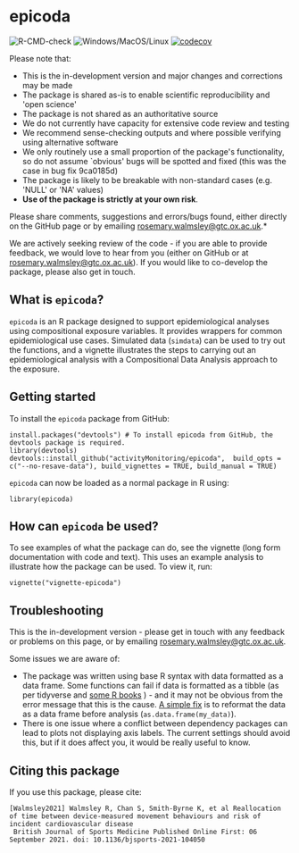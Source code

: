 # epicoda

![R-CMD-check](https://github.com/activityMonitoring/epicoda/workflows/R-CMD-check/badge.svg) ![Windows/MacOS/Linux](https://github.com/activityMonitoring/epicoda/workflows/Windows/MacOS/Linux/badge.svg)
[![codecov](https://codecov.io/gh/activityMonitoring/epicoda/branch/master/graph/badge.svg?token=pUfd7QVqRe)](https://codecov.io/gh/activityMonitoring/epicoda)

Please note that: 
- This is the in-development version and major changes and corrections may be made 
- The package is shared as-is to enable scientific reproducibility and 'open science' 
- The package is not shared as an authoritative source
- We do not currently have capacity for extensive code review and testing
- We recommend sense-checking outputs and where possible verifying using alternative software
- We only routinely use a small proportion of the package's functionality, so do not assume `obvious' bugs will be spotted and fixed (this was the case in bug fix 9ca0185d)
- The package is likely to be breakable with non-standard cases (e.g. 'NULL' or 'NA' values)
- **Use of the package is strictly at your own risk**. 

Please share comments, suggestions and errors/bugs found, either directly on the GitHub page or by emailing rosemary.walmsley@gtc.ox.ac.uk.* 

We are actively seeking review of the code - if you are able to provide feedback, we would love to hear from you (either on GitHub or at rosemary.walmsley@gtc.ox.ac.uk). If you would like to co-develop the package, please also get in touch.

## What is `epicoda`? 
`epicoda` is an R package designed to support epidemiological analyses using compositional exposure variables. It provides wrappers for common epidemiological use cases. Simulated data (`simdata`) can be used to try out the functions, and a vignette illustrates the steps to carrying out an epidemiological analysis with a Compositional Data Analysis approach to the exposure. 

## Getting started
To install the `epicoda` package from GitHub:
```{r}
install.packages("devtools") # To install epicoda from GitHub, the devtools package is required.  
library(devtools)
devtools::install_github("activityMonitoring/epicoda",  build_opts = c("--no-resave-data"), build_vignettes = TRUE, build_manual = TRUE)
```
`epicoda` can now be loaded as a normal package in R using: 
```{r}
library(epicoda)
```
## How can `epicoda` be used? 
To see examples of what the package can do, see the vignette (long form documentation with code and text). This uses an example analysis to illustrate how the package can be used. To view it, run:  
```{r}
vignette("vignette-epicoda")
```
## Troubleshooting 
This is the in-development version - please get in touch with any feedback or problems on this page, or by emailing rosemary.walmsley@gtc.ox.ac.uk. 

Some issues we are aware of: 
- The package was written using base R syntax with data formatted as a data frame. Some functions can fail if data is formatted as a tibble (as per tidyverse and [some R books](https://r4ds.had.co.nz/) ) - and it may not be obvious from the error message that this is the cause. [A simple fix](https://r4ds.had.co.nz/tibbles.html#interacting-with-older-code) is to reformat the data as a data frame before analysis (`as.data.frame(my_data)`).
- There is one issue where a conflict between dependency packages can lead to plots not displaying axis labels. The current settings should avoid this, but if it does affect you, it would be really useful to know. 

## Citing this package
If you use this package, please cite:
```
[Walmsley2021] Walmsley R, Chan S, Smith-Byrne K, et al Reallocation of time between device-measured movement behaviours and risk of incident cardiovascular disease
 British Journal of Sports Medicine Published Online First: 06 September 2021. doi: 10.1136/bjsports-2021-104050
```
